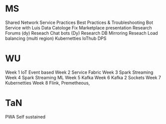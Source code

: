 # MS
Shared Network
Service Practices Best Practices & Troubleshooting
Bot Service with Luis
Data Catologe
Fix Marketplace presentation
Research Forums (dy)
Reseach Chat bots (Dy)
Research DB Mirroring
Reseach Load balancing (multi region)
Kubernetties IoThub
DPS

# WU
Week 1 IoT Event based
Week 2 Service Fabric
Week 3 Spark Streaming
Week 4 Spark Streaming ML
Week 5 Kafka
Week 6 Kafka 2 Sockets
Week 7 Kubernetties
Week 8 Flink, Premetheous,


# TaN
PWA Self sustained
